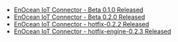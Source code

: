 - [EnOcean IoT Connector - Beta 0.1.0 Released](./beta/release-notes-0-1-0.md)
- [EnOcean IoT Connector - Beta 0.2.0 Released](./beta/release-10002.md)
- [EnOcean IoT Connector - hotfix-0.2.2 Released](./beta/release-10007.md)
- [EnOcean IoT Connector - hotfix-engine-0.2.3 Released](./beta/release-10008.md)
